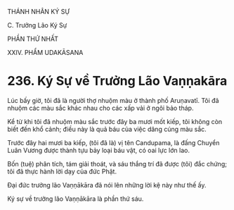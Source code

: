 THÁNH NHÂN KÝ SỰ

C. Trưởng Lão Ký Sự

PHẦN THỨ NHẤT

XXIV. PHẨM UDAKĀSANA

# 236. Ký Sự về Trưởng Lão Vaṇṇakāra

Lúc bấy giờ, tôi đã là người thợ nhuộm màu ở thành phố Aruṇavatī. Tôi đã nhuộm các màu sắc khác nhau cho các xấp vải ở ngôi bảo tháp.

Kể từ khi tôi đã nhuộm màu sắc trước đây ba mươi mốt kiếp, tôi không còn biết đến khổ cảnh; điều này là quả báu của việc dâng cúng màu sắc.

Trước đây hai mươi ba kiếp, (tôi đã là) vị tên Candupama, là đấng Chuyển Luân Vương được thành tựu bảy loại báu vật, có oai lực lớn lao.

Bốn (tuệ) phân tích, tám giải thoát, và sáu thắng trí đã được (tôi) đắc chứng; tôi đã thực hành lời dạy của đức Phật.

Đại đức trưởng lão Vaṇṇākāra đã nói lên những lời kệ này như thế ấy.

Ký sự về trưởng lão Vaṇṇākāra là phần thứ sáu.
